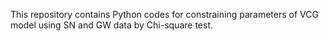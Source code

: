 This repository contains Python codes for constraining parameters of VCG model using SN and GW data by Chi-square test.
